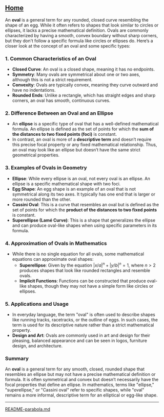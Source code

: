 [Home](https://t2m.io/VwvDcuw)
---

An **oval** is a general term for any rounded, closed curve resembling the shape of an egg. While it often refers to shapes that look similar to circles or ellipses, it lacks a precise mathematical definition. Ovals are commonly characterized by having a smooth, convex boundary without sharp corners, but they don't follow a specific formula like circles or ellipses do. Here’s a closer look at the concept of an oval and some specific types:

### 1. **Common Characteristics of an Oval**
   - **Closed Curve**: An oval is a closed shape, meaning it has no endpoints.
   - **Symmetry**: Many ovals are symmetrical about one or two axes, although this is not a strict requirement.
   - **Convexity**: Ovals are typically convex, meaning they curve outward and have no indentations.
   - **Rounded Ends**: Unlike a rectangle, which has straight edges and sharp corners, an oval has smooth, continuous curves.

### 2. **Difference Between an Oval and an Ellipse**
   - An **ellipse** is a specific type of oval that has a well-defined mathematical formula. An ellipse is defined as the set of points for which the **sum of the distances to two fixed points (foci)** is constant.
   - In contrast, an oval is more of a **descriptive term** and doesn’t require this precise focal property or any fixed mathematical relationship. Thus, an oval may look like an ellipse but doesn’t have the same strict geometrical properties.

### 3. **Examples of Ovals in Geometry**
   - **Ellipse**: While every ellipse is an oval, not every oval is an ellipse. An ellipse is a specific mathematical shape with two foci.
   - **Egg Shape**: An egg shape is an example of an oval that is not symmetrical along its two axes. It typically has one end that is larger or more rounded than the other.
   - **Cassini Oval**: This is a curve that resembles an oval but is defined as the set of points for which the **product of the distances to two fixed points** is constant.
   - **Superellipse (Lamé Curve)**: This is a shape that generalizes the ellipse and can produce oval-like shapes when using specific parameters in its formula. 

### 4. **Approximation of Ovals in Mathematics**
   - While there is no single equation for all ovals, some mathematical equations can approximate oval shapes:
     - **Superellipse**: Given by the equation $|x/a|^n + |y/b|^n = 1$, where $n > 2$ produces shapes that look like rounded rectangles and resemble ovals.
     - **Implicit Functions**: Functions can be constructed that produce oval-like shapes, though they may not have a simple form like circles or ellipses.

### 5. **Applications and Usage**
   - In everyday language, the term "oval" is often used to describe shapes like running tracks, racetracks, or the outline of eggs. In such cases, the term is used for its descriptive nature rather than a strict mathematical property.
   - **Design and Art**: Ovals are commonly used in art and design for their pleasing, balanced appearance and can be seen in logos, furniture design, and architecture.

### Summary
An **oval** is a general term for any smooth, closed, rounded shape that resembles an ellipse but may not have a precise mathematical definition or formula. It is often symmetrical and convex but doesn’t necessarily have the focal properties that define an ellipse. In mathematics, terms like "ellipse," "superellipse," or "Cassini oval" refer to specific shapes, while "oval" remains a more informal, descriptive term for an elliptical or egg-like shape.


---

[README-parabola.md](https://t2m.io/QxrK00f)
